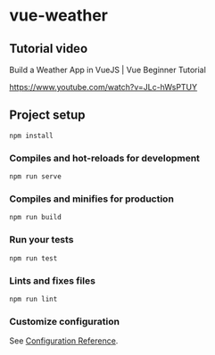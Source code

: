 # vue-weather

## Tutorial video
Build a Weather App in VueJS | Vue Beginner Tutorial

https://www.youtube.com/watch?v=JLc-hWsPTUY

## Project setup
```
npm install
```

### Compiles and hot-reloads for development
```
npm run serve
```

### Compiles and minifies for production
```
npm run build
```

### Run your tests
```
npm run test
```

### Lints and fixes files
```
npm run lint
```

### Customize configuration
See [Configuration Reference](https://cli.vuejs.org/config/).
